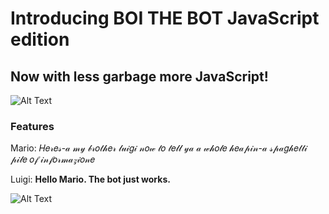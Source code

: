 # Introducing BOI THE BOT JavaScript edition
## Now with less garbage more JavaScript!

![Alt Text](https://c.tenor.com/u_uk_vEg_QIAAAAd/cute-dog.gif)

### Features
Mario: 𝐻𝑒𝓇𝑒𝓈-𝒶   𝓂𝓎   𝒷𝓇𝑜𝓉𝒽𝑒𝓇   𝓁𝓊𝒾𝑔𝒾   𝓃𝑜𝓌   𝓉𝑜   𝓉𝑒𝓁𝓁   𝓎𝒶   𝒶   𝓌𝒽𝑜𝓁𝑒   𝒽𝑒𝒶𝓅𝒾𝓃-𝒶   𝓈𝓅𝒶𝑔𝒽𝑒𝓉𝓉𝒾   𝓅𝒾𝓁𝑒   𝑜𝒻   𝒾𝓃𝒻𝑜𝓇𝓂𝒶𝓏𝒾𝑜𝓃𝑒

Luigi: **Hello Mario. The bot just works.**

![Alt Text](https://media.discordapp.net/attachments/201310400191397888/876586912582873098/jfgztgjfz.gif)